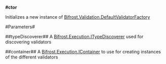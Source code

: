 **#ctor**

Initializes a new instance of [Bifrost.Validation.DefaultValidatorFactory](Bifrost.Validation.DefaultValidatorFactory)

#Parameters#


##typeDiscoverer##
A [Bifrost.Execution.ITypeDiscoverer](Bifrost.Execution.ITypeDiscoverer) used for discovering validators

##container##
A [Bifrost.Execution.IContainer](Bifrost.Execution.IContainer) to use for creating instances of the different validators
